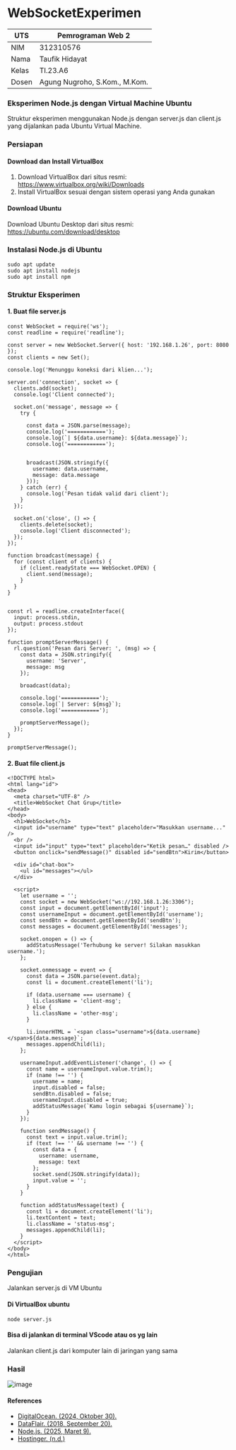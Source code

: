 # WebSocketExperimen
| UTS |  Pemrograman Web 2  
|-------|---------
| NIM   | 312310576
| Nama  | Taufik Hidayat
| Kelas | TI.23.A6
| Dosen |  Agung Nugroho, S.Kom., M.Kom.



### Eksperimen Node.js dengan Virtual Machine Ubuntu

Struktur eksperimen menggunakan Node.js dengan server.js dan client.js yang dijalankan pada Ubuntu Virtual Machine.

### Persiapan
#### Download dan Install VirtualBox

1. Download VirtualBox dari situs resmi: https://www.virtualbox.org/wiki/Downloads
2. Install VirtualBox sesuai dengan sistem operasi yang Anda gunakan

#### Download Ubuntu
Download Ubuntu Desktop dari situs resmi: https://ubuntu.com/download/desktop

### Instalasi Node.js di Ubuntu
```
sudo apt update
sudo apt install nodejs
sudo apt install npm
```

### Struktur Eksperimen
#### 1. Buat file server.js
```
const WebSocket = require('ws');
const readline = require('readline');

const server = new WebSocket.Server({ host: '192.168.1.26', port: 8080 });
const clients = new Set();

console.log('Menunggu koneksi dari klien...');

server.on('connection', socket => {
  clients.add(socket);
  console.log('Client connected');

  socket.on('message', message => {
    try {
    
      const data = JSON.parse(message);
      console.log('============');
      console.log(`| ${data.username}: ${data.message}`);
      console.log('============');

     
      broadcast(JSON.stringify({
        username: data.username,
        message: data.message
      }));
    } catch (err) {
      console.log('Pesan tidak valid dari client');
    }
  });

  socket.on('close', () => {
    clients.delete(socket);
    console.log('Client disconnected');
  });
});

function broadcast(message) {
  for (const client of clients) {
    if (client.readyState === WebSocket.OPEN) {
      client.send(message);
    }
  }
}


const rl = readline.createInterface({
  input: process.stdin,
  output: process.stdout
});

function promptServerMessage() {
  rl.question('Pesan dari Server: ', (msg) => {
    const data = JSON.stringify({
      username: 'Server',
      message: msg
    });

    broadcast(data);

    console.log('============');
    console.log(`| Server: ${msg}`);
    console.log('============');

    promptServerMessage();
  });
}

promptServerMessage();
```
#### 2. Buat file client.js
```
<!DOCTYPE html>
<html lang="id">
<head>
  <meta charset="UTF-8" />
  <title>WebSocket Chat Grup</title>
</head>
<body>
  <h1>WebSocket</h1>
  <input id="username" type="text" placeholder="Masukkan username..." />
  <br />
  <input id="input" type="text" placeholder="Ketik pesan…" disabled />
  <button onclick="sendMessage()" disabled id="sendBtn">Kirim</button>

  <div id="chat-box">
    <ul id="messages"></ul>
  </div>

  <script>
    let username = '';
    const socket = new WebSocket("ws://192.168.1.26:3306");
    const input = document.getElementById('input');
    const usernameInput = document.getElementById('username');
    const sendBtn = document.getElementById('sendBtn');
    const messages = document.getElementById('messages');

    socket.onopen = () => {
      addStatusMessage('Terhubung ke server! Silakan masukkan username.');
    };

    socket.onmessage = event => {
      const data = JSON.parse(event.data);
      const li = document.createElement('li');

      if (data.username === username) {
        li.className = 'client-msg';
      } else {
        li.className = 'other-msg';
      }

      li.innerHTML = `<span class="username">${data.username}</span>${data.message}`;
      messages.appendChild(li);
    };

    usernameInput.addEventListener('change', () => {
      const name = usernameInput.value.trim();
      if (name !== '') {
        username = name;
        input.disabled = false;
        sendBtn.disabled = false;
        usernameInput.disabled = true;
        addStatusMessage(`Kamu login sebagai ${username}`);
      }
    });

    function sendMessage() {
      const text = input.value.trim();
      if (text !== '' && username !== '') {
        const data = {
          username: username,
          message: text
        };
        socket.send(JSON.stringify(data));
        input.value = '';
      }
    }

    function addStatusMessage(text) {
      const li = document.createElement('li');
      li.textContent = text;
      li.className = 'status-msg';
      messages.appendChild(li);
    }
  </script>
</body>
</html>
```

### Pengujian

Jalankan server.js di VM Ubuntu

#### Di VirtualBox ubuntu
```
node server.js
```

#### Bisa di jalankan di terminal VScode atau os yg lain

Jalankan client.js dari komputer lain di jaringan yang sama

### Hasil

![image](ss/cuplikan_websocket.png)

#### References

- [DigitalOcean. (2024, Oktober 30).](https://www.digitalocean.com/community/tutorials/how-to-install-node-js-on-ubuntu-22-04)
- [DataFlair. (2018, September 20).](https://data-flair.training/blogs/install-ubuntu-on-virtualbox/)
- [Node.js. (2025, Maret 9).](https://nodejs.org/en/learn/getting-started/introduction-to-nodejs)
- [Hostinger. (n.d.)](https://www.hostinger.com/id/tutorial/install-node-js-ubuntu)






